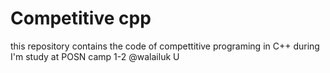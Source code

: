 # Competitive cpp

<p>this repository contains the code of compettitive programing in C++ during I'm study at POSN camp 1-2 @walailuk U</p>
